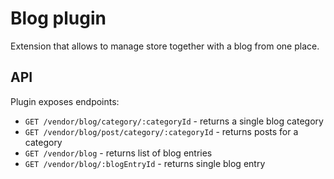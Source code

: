 # Blog plugin
Extension that allows to manage store together with a blog from one place.

## API
Plugin exposes endpoints:
* `GET /vendor/blog/category/:categoryId` - returns a single blog category
* `GET /vendor/blog/post/category/:categoryId` - returns posts for a category
* `GET /vendor/blog` - returns list of blog entries
* `GET /vendor/blog/:blogEntryId` - returns single blog entry
